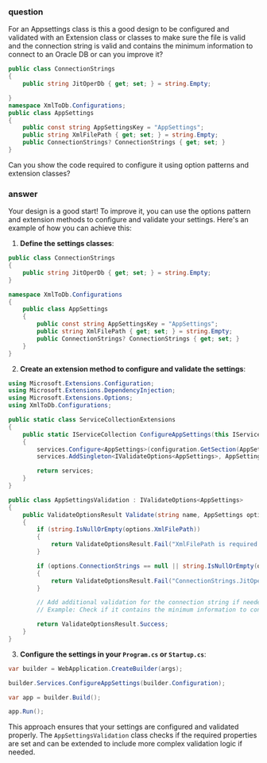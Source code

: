 ### question

For an Appsettings class is this a good design to be configured and validated with an Extension class or classes to make sure the file is valid and the connection string is valid and contains the minimum information to connect to an Oracle DB or can you improve it?

```csharp
public class ConnectionStrings
{
    public string JitOperDb { get; set; } = string.Empty;

}
namespace XmlToDb.Configurations;
public class AppSettings
{
    public const string AppSettingsKey = "AppSettings";
    public string XmlFilePath { get; set; } = string.Empty;
    public ConnectionStrings? ConnectionStrings { get; set; }
}
```

Can you show the code required to configure it using option patterns and extension classes?

### answer

Your design is a good start! To improve it, you can use the options pattern and extension methods to configure and validate your settings. Here's an example of how you can achieve this:

1. **Define the settings classes**:

```csharp
public class ConnectionStrings
{
    public string JitOperDb { get; set; } = string.Empty;
}

namespace XmlToDb.Configurations
{
    public class AppSettings
    {
        public const string AppSettingsKey = "AppSettings";
        public string XmlFilePath { get; set; } = string.Empty;
        public ConnectionStrings? ConnectionStrings { get; set; }
    }
}
```

2. **Create an extension method to configure and validate the settings**:

```csharp
using Microsoft.Extensions.Configuration;
using Microsoft.Extensions.DependencyInjection;
using Microsoft.Extensions.Options;
using XmlToDb.Configurations;

public static class ServiceCollectionExtensions
{
    public static IServiceCollection ConfigureAppSettings(this IServiceCollection services, IConfiguration configuration)
    {
        services.Configure<AppSettings>(configuration.GetSection(AppSettings.AppSettingsKey));
        services.AddSingleton<IValidateOptions<AppSettings>, AppSettingsValidation>();

        return services;
    }
}

public class AppSettingsValidation : IValidateOptions<AppSettings>
{
    public ValidateOptionsResult Validate(string name, AppSettings options)
    {
        if (string.IsNullOrEmpty(options.XmlFilePath))
        {
            return ValidateOptionsResult.Fail("XmlFilePath is required.");
        }

        if (options.ConnectionStrings == null || string.IsNullOrEmpty(options.ConnectionStrings.JitOperDb))
        {
            return ValidateOptionsResult.Fail("ConnectionStrings.JitOperDb is required.");
        }

        // Add additional validation for the connection string if needed
        // Example: Check if it contains the minimum information to connect to an Oracle DB

        return ValidateOptionsResult.Success;
    }
}
```

3. **Configure the settings in your `Program.cs` or `Startup.cs`**:

```csharp
var builder = WebApplication.CreateBuilder(args);

builder.Services.ConfigureAppSettings(builder.Configuration);

var app = builder.Build();

app.Run();
```

This approach ensures that your settings are configured and validated properly. The `AppSettingsValidation` class checks if the required properties are set and can be extended to include more complex validation logic if needed.
